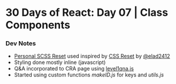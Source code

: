 # 30 Days of React: Day 07 | Class Components

### Dev Notes
* [Personal SCSS Reset](./src/reset.scss) used inspired by [CSS Reset](https://github.com/elad2412/the-new-css-reset) by [@elad2412](https://github.com/elad2412)
* Styling done mostly inline (javascript)
* Q&A incorporated to CRA page using [level1qna.js](./src/data/level1qna.js)
* Started using custom functions *makeID.js* for keys and *utils.js*
